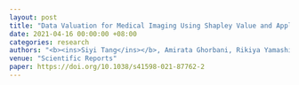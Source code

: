 ```yaml
---
layout: post
title: "Data Valuation for Medical Imaging Using Shapley Value and Application to a Large-Scale Chest X-Ray Dataset"
date: 2021-04-16 00:00:00 +08:00
categories: research
authors: "<b><ins>Siyi Tang</ins></b>, Amirata Ghorbani, Rikiya Yamashita, Sameer Rehman, Jared A Dunnmon, James Zou, Daniel L Rubin"
venue: "Scientific Reports"
paper: https://doi.org/10.1038/s41598-021-87762-2 
---
```

